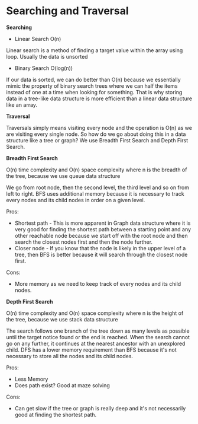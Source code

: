 # Searching and Traversal

**Searching**

* Linear Search O\(n\)

Linear search is a method of finding a target value within the array using loop. Usually the data is unsorted

* Binary Search O\(log\(n\)\)

If our data is sorted, we can do better than O\(n\) because we essentially mimic the property of binary search trees where we can half the items instead of one at a time when looking for something. That is why storing data in a tree-like data structure is more efficient than a linear data structure like an array.

**Traversal**

Traversals simply means visiting every node and the operation is O\(n\) as we are visiting every single node. So how do we go about doing this in a data structure like a tree or graph? We use Breadth First Search and Depth First Search.

**Breadth First Search** 

O\(n\) time complexity and O\(n\) space complexity where n is the breadth of the tree, because we use queue data structure

We go from root node, then the second level, the third level and so on from left to right. BFS uses additional memory because it is necessary to track every nodes and its child nodes in order on a given level.

Pros: 

* Shortest path - This is more apparent in Graph data structure where it is very good for finding the shortest path between a starting point and any other reachable node because we start off with the root node and then search the closest nodes first and then the node further.
* Closer node - If you know that the node is likely in the upper level of a tree, then BFS is better because it will search through the closest node first.

Cons: 

* More memory as we need to keep track of every nodes and its child nodes.

**Depth First Search** 

O\(n\) time complexity and O\(n\) space complexity where n is the height of the tree, because we use stack data structure

The search follows one branch of the tree down as many levels as possible until the target notice found or the end is reached. When the search cannot go on any further, it continues at the nearest ancestor with an unexplored child. DFS has a lower memory requirement than BFS because it's not necessary to store all the nodes and its child nodes.

Pros:

* Less Memory 
* Does path exist? Good at maze solving 

Cons:

* Can get slow if the tree or graph is really deep and it's not necessarily good at finding the shortest path.

